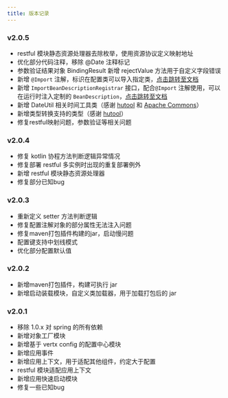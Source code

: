 ```yaml
---
title: 版本记录
---
```


### v2.0.5

* restful 模块静态资源处理器去除枚举，使用资源协议定义映射地址
* 优化部分代码注释，移除 @Date 注释标记
* 参数验证结果对象 BindingResult 新增 rejectValue 方法用于自定义字段错误
* 新增 `@Import` 注解，标识在配置类可以导入指定类，[点击跳转至文档](./framework.html#import)
* 新增 `ImportBeanDescriptionRegistrar` 接口，配合`@Import` 注解使用，可以在运行时注入定制的 `BeanDescription`，[点击跳转至文档](./framework.html#import)
* 新增 DateUtil 相关时间工具类（感谢 [hutool](https://hutool.cn/docs/#/) 和 [Apache Commons](https://commons.apache.org/)）
* 新增类型转换支持的类型（感谢 [hutool](https://hutool.cn/docs/#/)）
* 修复restful映射问题，参数验证等相关问题

### v2.0.4

* 修复 kotlin 协程方法判断逻辑异常情况
* 修复部署 restful 多实例时出现的重复部署例外
* 新增 restful 模块静态资源处理器
* 修复部分已知bug

### v2.0.3

* 重新定义 setter 方法判断逻辑
* 修复配置注解对象的部分属性无法注入问题
* 修复maven打包插件构建的jar，启动慢问题
* 配置键支持中划线模式
* 优化部分配置默认值

### v2.0.2

* 新增maven打包插件，构建可执行 jar
* 新增启动装载模块，自定义类加载器，用于加载打包后的 jar

### v2.0.1

* 移除 1.0.x 对 spring 的所有依赖
* 新增对象工厂模块
* 新增基于 vertx config 的配置中心模块
* 新增应用事件
* 新增应用上下文，用于适配其他组件，约定大于配置
* restful 模块适配应用上下文
* 新增应用快速启动模块
* 修复一些已知bug
